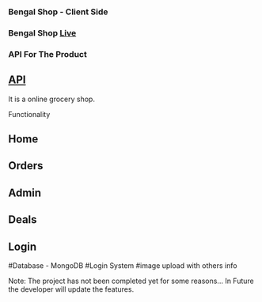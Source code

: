 ### Bengal Shop - Client Side

### Bengal Shop [Live](https://bengalshop-buy.web.app/home)

### API For The Product
## [API](https://obscure-mountain-99784.herokuapp.com/events)

It is a online grocery shop. 

Functionality
## Home
## Orders
## Admin
## Deals
## Login

#Database - MongoDB 
#Login System
#image upload with others info

Note: The project has not been completed yet for some reasons...
In Future the developer will update the features.
